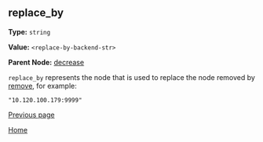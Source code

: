 replace_by
----------

**Type:** `string`

**Value:** `<replace-by-backend-str>`

**Parent Node:** [decrease](decrease.md)

`replace_by` represents the node that is used to replace the node removed by [remove](remove.md), for example:  

    "10.120.100.179:9999"

[Previous page](../table.md)

[Home](../../../index.md)